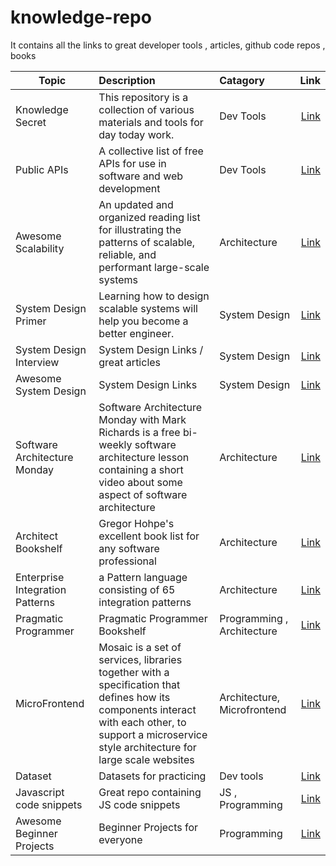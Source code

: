 # knowledge-repo
It contains all the links to great developer tools , articles, github code repos , books 



| Topic        | Description           | Catagory | Link  |
| ------------- |:-------------| :-----| -----:|
| Knowledge Secret     | This repository is a collection of various materials and tools for day today work. |Dev Tools| [Link](https://github.com/trimstray/the-book-of-secret-knowledge) |
| Public APIs |A collective list of free APIs for use in software and web development|Dev Tools|[Link](https://github.com/public-apis/public-apis)
|Awesome Scalability|An updated and organized reading list for illustrating the patterns of scalable, reliable, and performant large-scale systems|Architecture|[Link](https://github.com/binhnguyennus/awesome-scalability)|
|System Design Primer|Learning how to design scalable systems will help you become a better engineer.|System Design|[Link](https://github.com/donnemartin/system-design-primer)|
|System Design Interview | System Design Links / great articles |System Design | [Link](https://github.com/checkcheckzz/system-design-interview)|
|Awesome System Design | System Design Links | System Design| [Link](https://github.com/madd86/awesome-system-design)|
|Software Architecture Monday|Software Architecture Monday with Mark Richards is a free bi-weekly software architecture lesson containing a short video about some aspect of software architecture|Architecture|[Link](https://www.developertoarchitect.com/lessons/)|
|Architect Bookshelf|Gregor Hohpe's excellent book list for any software professional|Architecture|[Link](https://architectelevator.com/architecture/architect-bookshelf/)
|Enterprise Integration Patterns|a Pattern language consisting of 65 integration patterns|Architecture|[Link](https://www.enterpriseintegrationpatterns.com/)|
|Pragmatic Programmer | Pragmatic Programmer Bookshelf|Programming , Architecture|[Link](https://pragprog.com/)|
|MicroFrontend |Mosaic is a set of services, libraries together with a specification that defines how its components interact with each other, to support a microservice style architecture for large scale websites|Architecture, Microfrontend|[Link](https://www.mosaic9.org/)|
|Dataset| Datasets for practicing | Dev tools | [Link](https://learnsql.com/blog/free-online-datasets-to-practice-sql/)|
|Javascript code snippets | Great repo containing JS code snippets | JS , Programming | [Link](https://github.com/30-seconds/30-seconds-of-code)|
|Awesome Beginner Projects| Beginner Projects for everyone | Programming | [Link](https://github.com/MunGell/awesome-for-beginners)|
